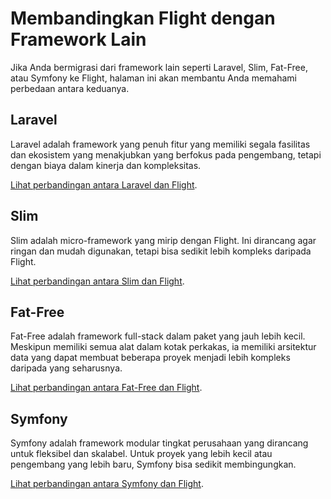 # Membandingkan Flight dengan Framework Lain

Jika Anda bermigrasi dari framework lain seperti Laravel, Slim, Fat-Free, atau Symfony ke Flight, halaman ini akan membantu Anda memahami perbedaan antara keduanya.

## Laravel

Laravel adalah framework yang penuh fitur yang memiliki segala fasilitas dan ekosistem yang menakjubkan yang berfokus pada pengembang, tetapi dengan biaya dalam kinerja dan kompleksitas.

[Lihat perbandingan antara Laravel dan Flight](/learn/flight-vs-laravel).

## Slim

Slim adalah micro-framework yang mirip dengan Flight. Ini dirancang agar ringan dan mudah digunakan, tetapi bisa sedikit lebih kompleks daripada Flight.

[Lihat perbandingan antara Slim dan Flight](/learn/flight-vs-slim).

## Fat-Free

Fat-Free adalah framework full-stack dalam paket yang jauh lebih kecil. Meskipun memiliki semua alat dalam kotak perkakas, ia memiliki arsitektur data yang dapat membuat beberapa proyek menjadi lebih kompleks daripada yang seharusnya.

[Lihat perbandingan antara Fat-Free dan Flight](/learn/flight-vs-fat-free).

## Symfony

Symfony adalah framework modular tingkat perusahaan yang dirancang untuk fleksibel dan skalabel. Untuk proyek yang lebih kecil atau pengembang yang lebih baru, Symfony bisa sedikit membingungkan.

[Lihat perbandingan antara Symfony dan Flight](/learn/flight-vs-symfony).
